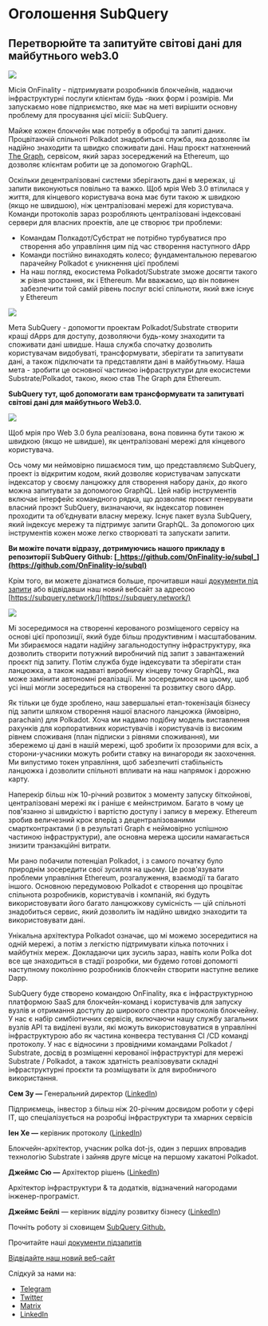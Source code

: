 # Оголошення SubQuery

## Перетворюйте та запитуйте світoвi дані  для майбутнього web3.0

![](https://miro.medium.com/max/1400/1*J5u22qNxndcuCrFJ1mfGqg.png)

Місія OnFinality - підтримувати розробників блокчейнів, надаючи інфраструктурні послуги клієнтам будь -яких форм і розмірів. Ми запускаємо нове підприємство, яке має на меті вирішити основну проблему для просування цієї місії: SubQuery.

Майже кожен блокчейн має потребу в обробці та запиті даних. Процвітаючій спільноті Polkadot знадобиться служба, яка дозволяє їм надійно знаходити та швидко споживати дані. Наш проєкт натхненний [The Graph](https://thegraph.com/), сервісом, який зараз зосереджений на Ethereum, що дозволяє клієнтам робити це за допомогою GraphQL.

Оскільки децентралізовані системи зберігають дані в мережах, ці запити виконуються повільно та важко. Щоб мрія Web 3.0 втілилася у життя, для кінцевого користувача вона має бути такою ж швидкою (якщо не швидшою), ніж централізовані мережі для користувача. Команди протоколів зараз розробляють централізовані індексовані сервери для власних проектів, але це створює три проблеми:

- Командам Полкадот/Субстрат не потрібно турбуватися про створення або управління цим під час створення наступного dApp
- Команди постійно винаходять колесо; фундаментальною перевагою парачейну Polkadot є уникнення цієї проблемi
- На наш погляд, екосистема Polkadot/Substrate зможе досягти такого ж рівня зростання, як і Ethereum. Ми вважаємо, що він повинен забезпечити той самiй рівень послуг всієї спільноти, який вже існує у Ethereum

![](https://miro.medium.com/max/1400/1*l4b4BXWkczVDaHyv30lLQQ.png)

Мета SubQuery - допомогти проектам Polkadot/Substrate створити кращі dApps для доступу, дозволяючи будь-кому знаходити та споживати дані швидше. Наша служба спочатку дозволить користувачам видобуватi, трансформувати, зберігати та запитувати дані, а також підключати та представляти дані в майбутньому. Наша мета - зробити це основної частиною інфраструктури для екосистеми Substrate/Polkadot, такою, якою став The Graph для Ethereum.

**SubQuery тут, щоб допомогати вам трансформувати та запитуватi світові дані для майбутнього Web3.0.**

![](https://miro.medium.com/max/1000/1*IHstJG-hBwQzicLdWkGR5w.png)

Щоб мрія про Web 3.0 була реалізована, вона повинна бути такою ж швидкою (якщо не швидше), як централізовані мережі для кінцевого користувача.

Ось чому ми неймовірно пишаємося тим, що представляємо SubQuery, проект із відкритим кодом, який дозволяє користувачам запускати індексатор у своєму ланцюжку для створення набору данiх, до якого можна запитувати за допомогою GraphQL. Цей набір інструментів включає інтерфейс командного рядка, що дозволяє проєкт генерувати власний проэкт SubQuery, визначаючи, як індексатор повинен проходити та об’єднувати власну мережу. Існує пакет вузла SubQuery, який індексує мережу та підтримує запити GraphQL. За допомогою цих інструментів кожен може легко створюватi та запускати запити.

**Ви можiте почати відразу, дотримуючись нашого прикладу в репозиторії SubQuery Github: [_https://github.com/OnFinality-io/subql_](https://github.com/OnFinality-io/subql)**

Крім того, ви можете дізнатися больше, прочитавши наші [документи під запити](https://doc.subquery.network/) або відвідавши наш новий вебсайт за адресою [https://subquery.network/](https://subquery.network/)

![](https://miro.medium.com/max/1000/1*3oA1Hvns1vrImTsmowO_Jw.png)

Мi зосередимося на створенні керованого розміщеного сервісу на основі цієї пропозиції, який буде більш продуктивним і масштабованим. Ми збираємося надати надійну загальнодоступну інфраструктуру, яка дозволить створити потужний виробничий під запит з завантажений проєкт під запиту. Потім служба буде індексувати та зберігати стан ланцюжка, а також надаватi виробничу кінцеву точку GraphQL, яка може замінити автономні реалізації. Ми зосередимося на цьому, щоб усі інші могли зосередиться на створенні та розвитку свого dApp.

Як тільки це буде зроблено, наш завершальнi етап-токенізація бізнесу під запити шляхом створення нашої власного ланцюжка (ймовірно, parachain) для Polkadot. Хоча ми надамо подібну модель виставлення рахунків для корпоративних користувачів і користувачів із високим рівнем споживаня (план підписки з рівнями споживання), ми збережемо ці дані в нашій мережі, щоб зробити їх прозорими для всіх, а сторони-учасники можуть робити ставку на винагороди як заохочення. Ми випустимо токен управління, щоб забезпечитi стабільність ланцюжка і дозволити спільноті впливати на наш напрямок і дорожню карту.

Наперекір більш ніж 10-річний розвиток з моменту запуску біткойнові, централізовані мережі як і раніше є мейнстримом. Багато в чому це пов'язанно зі швидкістю і вартістю доступу і запису в мережу. Ethereum зробив величезний крок вперiд з децентралізованими смартконтрактами (і в результаті Graph є неймовірно успішною частиною інфраструктури), але основна мережа щосили намагається знизити транзакційні витрати.

Ми рано побачили потенціал Polkadot, і з самого початку було природнiм зосередити свої зусилля на цьому. Це розв'язувати проблеми управління Ethereum, розгалуження, взаємодії та багато іншого. Основною передумовою Polkadot є створення що процвітає спільнота розробників, користувачів і компаній, які будуть використовувати його багато ланцюжкову сумісність — цій спільноті знадобиться сервис, який дозволить їм надійно швидко знаходити та використовувати дані.

Унікальна архітектура Polkadot означає, що мi можемо зосередитися на одній мережі, а потім з легкістю підтримувати кілька поточних і майбутніх мереж. Докладаючи цих зусиль зараз, навіть коли Polka dot все ще знаходиться в стадії розробки, ми будемо готові допомогтi наступному поколінню розробників блокчейн створити наступне велике Dapp.

SubQuery буде створено командою OnFinality, яка є інфраструктурною платформою SaaS для блокчейн-команд і користувачів для запуску вузлів и отримання доступу до широкого спектра протоколів блокчейну. У нас є набір симбіотичних сервісів, включаючи нашу службу загальних вузлів API та виділені вузли, які можуть використовуватися в управлінні інфраструктурою або як частина конвеєра тестування CI /CD командi протоколу. У нас є відносини з провідними командами Polkadot / Substrate, досвід в розміщенні керованої інфраструктурi для мережі Substrate / Polkadot, а також здатність реалізовувати складні інфраструктурні проєкти та розміщувати їх для виробничого використання.

**Сем Зу —** Генеральний директор ([LinkedIn](https://www.linkedin.com/in/sam-zou-5b8169a/))

Підприємець, інвестор з більш ніж 20-річним досвидом роботи у сфері ІТ, що спеціалізується на розробці інфраструктури та хмарних сервісів

**Іен Хе —** керівник протоколу ([LinkedIn](https://www.linkedin.com/in/yin-he-7a266345/))

Блокчейн-архітектор, учасник polka dot-js, один з перших впровадив технологію Substrate і зайняв друге місце на першому хакатоні Polkadot.

**Джеймс Сю —** Архітектор рішень ([LinkedIn](https://www.linkedin.com/in/zhexu/))

Архітектор інфраструктури & та додатків, відзначений нагородами інженер-програміст.

**Джеймс Бейлі** — керівник відділу розвитку бізнесу ([LinkedIn](https://www.linkedin.com/in/james-bayly/))

Почніть роботу зі сховищем [SubQuery Github.](https://github.com/OnFinality-io/subql)

Прочитайте наші [документи підзапитів](https://doc.subquery.network/)

[Відвідайте наш новий веб-сайт](https://subquery.network/)

Слідкуй за нами на:

- [Telegram](https://t.me/subquerynetwork)
- [Twitter](https://twitter.com/subquerynetwork)
- [Matrix](https://matrix.to/#/%23subquery:matrix.org)
- [LinkedIn](https://www.linkedin.com/company/subquery)
